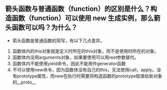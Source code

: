 ## 箭头函数与普通函数（function）的区别是什么？构造函数（function）可以使用 new 生成实例，那么箭头函数可以吗？为什么？

- 箭头函数是普通函数的简写，有以下几点差异。
1. 函数体内的this对象就是定义时所在的this对象，而不是使用时所在的对象。
2. 函数体内没用arguments对象，如果要使用可以用rest参数替代。
3. 函数体内不能使用yield命令，因此不能用作generator函数
4. 不可以使用new命令，因为函数体没有自己的this，无法使用call，apply。没有prototype属性，而new在执行时需要将构造函数的prototype赋值给新对象的__proto__